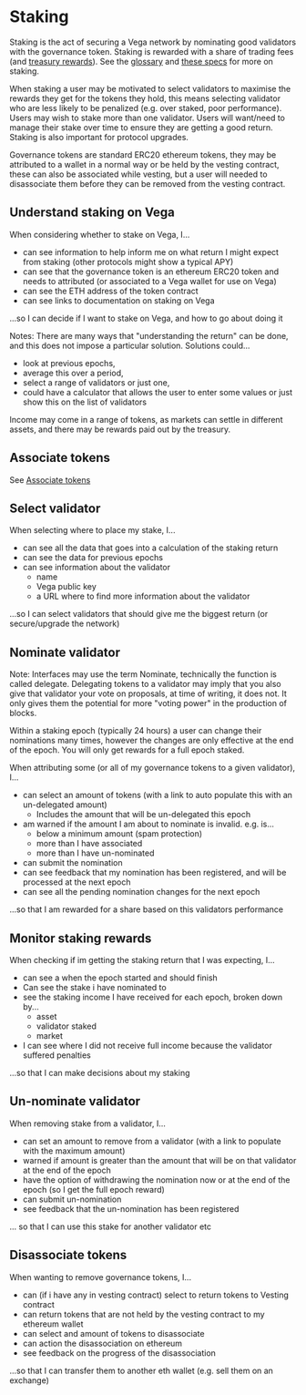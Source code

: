 # Staking

Staking is the act of securing a Vega network by nominating good validators with the governance token. Staking is rewarded with a share of trading fees (and [treasury rewards](../0056-REWA-rewards_overview.md)). See the [glossary](../glossaries/staking-and-governance.md) and [these specs](../protocol#delegation-staking-and-rewards) for more on staking.

When staking a user may be motivated to select validators to maximise the rewards they get for the tokens they hold, this means selecting validator who are less likely to be penalized (e.g. over staked, poor performance). Users may wish to stake more than one validator. Users will want/need to manage their stake over time to ensure they are getting a good return. Staking is also important for protocol upgrades.

Governance tokens are standard ERC20 ethereum tokens, they may be attributed to a wallet in a normal way or be held by the vesting contract, these can also be associated while vesting, but a user will needed to disassociate them before they can be removed from the vesting contract.

## Understand staking on Vega
When considering whether to stake on Vega, I...

- can see information to help inform me on what return I might expect from staking (other protocols might show a typical APY)
- can see that the governance token is an ethereum ERC20 token and needs to attributed (or associated to a Vega wallet for use on Vega)
- can see the ETH address of the token contract
- can see links to documentation on staking on Vega

...so I can decide if I want to stake on Vega, and how to go about doing it

Notes: There are many ways that "understanding the return" can be done, and this does not impose a particular solution. Solutions could...
- look at previous epochs, 
- average this over a period, 
- select a range of validators or just one, 
- could have a calculator that allows the user to enter some values or just show this on the list of validators 
  
Income may come in a range of tokens, as markets can settle in different assets, and there may be rewards paid out by the treasury.

## Associate tokens
See [Associate tokens](./1000-ASSO-associate.md)


## Select validator
When selecting where to place my stake, I...

- can see all the data that goes into a calculation of the staking return
- can see the data for previous epochs
- can see information about the validator
  - name
  - Vega public key
  - a URL where to find more information about the validator

...so I can select validators that should give me the biggest return (or secure/upgrade the network)

## Nominate validator
Note: Interfaces may use the term Nominate, technically the function is called delegate. Delegating tokens to a validator may imply that you also give that validator your vote on proposals, at time of writing, it does not. It only gives them the potential for more "voting power" in the production of blocks.

Within a staking epoch (typically 24 hours) a user can change their nominations many times, however the changes are only effective at the end of the epoch. You will only get rewards for a full epoch staked.

When attributing some (or all of my governance tokens to a given validator), I...

- can select an amount of tokens (with a link to auto populate this with an un-delegated amount)
  - Includes the amount that will be un-delegated this epoch
- am warned if the amount I am about to nominate is invalid. e.g. is...
  - below a minimum amount (spam protection)
  - more than I have associated
  - more than I have un-nominated
- can submit the nomination
- can see feedback that my nomination has been registered, and will be processed at the next epoch
- can see all the pending nomination changes for the next epoch

...so that I am rewarded for a share based on this validators performance

## Monitor staking rewards
When checking if im getting the staking return that I was expecting, I... 

- can see a when the epoch started and should finish 
- Can see the stake i have nominated to 
- see the staking income I have received for each epoch, broken down by...
  - asset
  - validator staked
  - market 
- I can see where I did not receive full income because the validator suffered penalties 

...so that I can make decisions about my staking

## Un-nominate validator

When removing stake from a validator, I...

- can set an amount to remove from a validator (with a link to populate with the maximum amount)
- warned if amount is greater than the amount that will be on that validator at the end of the epoch
- have the option of withdrawing the nomination now or at the end of the epoch (so I get the full epoch reward)
- can submit un-nomination
- see feedback that the un-nomination has been registered

... so that I can use this stake for another validator etc

## Disassociate tokens

When wanting to remove governance tokens, I...

- can (if i have any in vesting contract) select to return tokens to Vesting contract
- can return tokens that are not held by the vesting contract to my ethereum wallet
- can select and amount of tokens to disassociate 
- can action the disassociation on ethereum
- see feedback on the progress of the disassociation 

...so that I can transfer them to another eth wallet (e.g. sell them on an exchange)